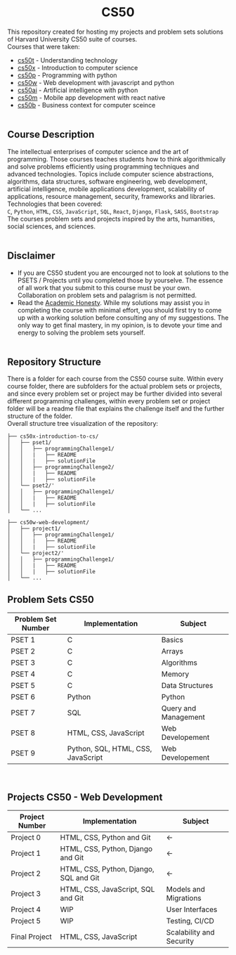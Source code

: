 <h1 align="center"> CS50 </h1>  

This repository created for hosting my projects and problem sets solutions of Harvard University CS50 suite of courses.
<br>  Courses that were taken:
- [cs50t](https://cs50.harvard.edu/technology/2017/) - Understanding technology
- [cs50x](https://cs50.harvard.edu/x/2022/) - Introduction to computer science
- [cs50p](https://cs50.harvard.edu/python/2022/) - Programming with python
- [cs50w](https://cs50.harvard.edu/web/2020/) - Web development with javascript and python
- [cs50ai](https://cs50.harvard.edu/ai/2020/) - Artificial intelligence with python
- [cs50m](https://cs50.harvard.edu/mobile/2018/) - Mobile app development with react native
- [cs50b](https://cs50.harvard.edu/business/2017/) - Business context for computer sceince
<br/><br/>

## Course Description
The intellectual enterprises of computer science and the art of programming. Those courses teaches students how to think algorithmically and solve problems efficiently using programming techniques and advanced technologies. Topics include computer science abstractions, algorithms, data structures, software engineering, web development, artificial intelligence, mobile applications development, scalability of applications, resource management, security, frameworks and libraries.
Technologies that been covered: <br>
`C`, `Python`, `HTML`, `CSS`, `JavaScript`, `SQL`, `React`, `Django`, `Flask`, `SASS`, `Bootstrap` <br>
The courses problem sets and projects inspired by the arts, humanities, social sciences, and sciences.
<br/><br/>

## Disclaimer

- If you are CS50 student you are encourged not to look at solutions to the PSETS / Projects until you completed those by yourselve. The essence of all work that you submit to this course must be your own. Collaboration on problem sets and palagrism is not permitted.
- Read the [Academic Honesty](https://cs50.harvard.edu/x/2022/honesty/). While my solutions may assist you in completing the course with minimal effort, you should first try to come up with a working solution before consulting any of my suggestions. The only way to get final mastery, in my opinion, is to devote your time and energy to solving the problem sets yourself.
<br/><br/>

## Repository Structure

There is a folder for each course from the CS50 course suite.
Within every course folder, there are subfolders for the actual problem sets or projects, and since every problem set or project may be further divided into several different programming challenges, within every problem set or project folder will be a readme file that explains the challenge itself and the further structure of the folder.<br>Overall structure tree visualization of the repository:

```ascii
├── cs50x-introduction-to-cs/
│   ├── pset1/
│   │   ├── programmingChallenge1/
│   │   | 	├── README
│   │   | 	├── solutionFile
│   │   ├── programmingChallenge2/
│   │   | 	├── README
│   │   | 	├── solutionFile
│   └── pset2/'
│   │   ├── programmingChallenge1/
│   │   | 	├── README
│   │   | 	├── solutionFile
│   └── ...

├── cs50w-web-development/
│   ├── project1/
│   │   ├── programmingChallenge1/
│   │   | 	├── README
│   │   | 	├── solutionFile
│   └── project2/'
│   │   ├── programmingChallenge1/
│   │   | 	├── README
│   │   | 	├── solutionFile
│   └── ...
```


## Problem Sets CS50

| Problem Set Number | Implementation | Subject
|--|--|--
| PSET 1 | C | Basics
| PSET 2 | C | Arrays
| PSET 3 | C | Algorithms
| PSET 4 | C | Memory
| PSET 5 | C | Data Structures
| PSET 6 | Python | Python
| PSET 7 | SQL | Query and Management
| PSET 8 | HTML, CSS, JavaScript | Web Developement
| PSET 9 | Python, SQL, HTML, CSS, JavaScript | Web Developement

<br/>

## Projects CS50 -  Web Development

| Project Number | Implementation | Subject
|--|--|--
| Project 0 | HTML, CSS, Python and Git | <-
| Project 1 | HTML, CSS, Python, Django and Git | <-
| Project 2 | HTML, CSS, Python, Django, SQL and Git | <-
| Project 3 | HTML, CSS, JavaScript, SQL and Git | Models and Migrations
| Project 4 | WIP | User Interfaces
| Project 5 | WIP | Testing, CI/CD
| Final Project | HTML, CSS, JavaScript | Scalability and Security

<br/>
